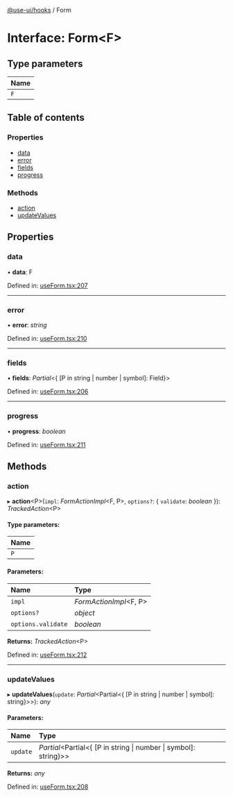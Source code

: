 [@use-ui/hooks](../README.md) / Form

# Interface: Form<F\>

## Type parameters

| Name |
| :------ |
| `F` |

## Table of contents

### Properties

- [data](form.md#data)
- [error](form.md#error)
- [fields](form.md#fields)
- [progress](form.md#progress)

### Methods

- [action](form.md#action)
- [updateValues](form.md#updatevalues)

## Properties

### data

• **data**: F

Defined in: [useForm.tsx:207](https://github.com/vasyas/use-ui-hooks/blob/4d60894/src/useForm.tsx#L207)

___

### error

• **error**: *string*

Defined in: [useForm.tsx:210](https://github.com/vasyas/use-ui-hooks/blob/4d60894/src/useForm.tsx#L210)

___

### fields

• **fields**: *Partial*<{ [P in string \| number \| symbol]: Field}\>

Defined in: [useForm.tsx:206](https://github.com/vasyas/use-ui-hooks/blob/4d60894/src/useForm.tsx#L206)

___

### progress

• **progress**: *boolean*

Defined in: [useForm.tsx:211](https://github.com/vasyas/use-ui-hooks/blob/4d60894/src/useForm.tsx#L211)

## Methods

### action

▸ **action**<P\>(`impl`: *FormActionImpl*<F, P\>, `options?`: { `validate`: *boolean*  }): *TrackedAction*<P\>

#### Type parameters:

| Name |
| :------ |
| `P` |

#### Parameters:

| Name | Type |
| :------ | :------ |
| `impl` | *FormActionImpl*<F, P\> |
| `options?` | *object* |
| `options.validate` | *boolean* |

**Returns:** *TrackedAction*<P\>

Defined in: [useForm.tsx:212](https://github.com/vasyas/use-ui-hooks/blob/4d60894/src/useForm.tsx#L212)

___

### updateValues

▸ **updateValues**(`update`: *Partial*<Partial<{ [P in string \| number \| symbol]: string}\>\>): *any*

#### Parameters:

| Name | Type |
| :------ | :------ |
| `update` | *Partial*<Partial<{ [P in string \| number \| symbol]: string}\>\> |

**Returns:** *any*

Defined in: [useForm.tsx:208](https://github.com/vasyas/use-ui-hooks/blob/4d60894/src/useForm.tsx#L208)
